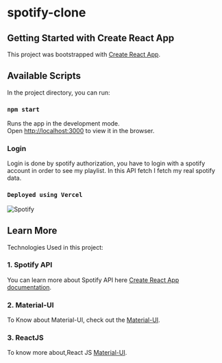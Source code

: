 
# spotify-clone

## Getting Started with Create React App

This project was bootstrapped with [Create React App](https://github.com/facebook/create-react-app).

## Available Scripts

In the project directory, you can run:

### `npm start`

Runs the app in the development mode.\
Open [http://localhost:3000](http://localhost:3000) to view it in the browser.

### Login 
Login is done by spotify authorization, you have to login with a spotify account in order to see my playlist.
In this API fetch I fetch my real spotify data. 





### `Deployed using Vercel`
![Spotify](https://user-images.githubusercontent.com/20128950/131375469-27598a90-9edc-41c8-b784-124ca1175466.png)






## Learn More
Technologies Used in this project:
 ### 1. Spotify API
 You can learn more about Spotify API here [Create React App documentation](https://developer.spotify.com/documentation/).

### 2. Material-UI
To Know about Material-UI, check out the [Material-UI](https://material-ui.com/components/material-icons/).

### 3. ReactJS 
To know more about,React JS [Material-UI](https://reactjs.org/).

